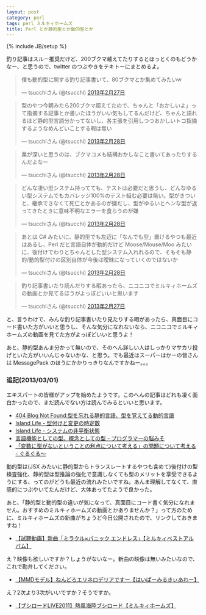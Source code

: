 ```yaml
---
layout: post
category: perl
tags: perl ミルキィホームズ
title: Perl とか静的型とか動的型とか
---
```

{% include JB/setup %}

釣り記事はスルー推奨だけど、200ブクマ越えてたりするとほっとくのもどうかなー、と思うので、twitter のつぶやきをテキトーにまとめるよ。

<blockquote class="twitter-tweet" lang="ja"><p>僕も動的型に関する釣り記事書いて、80ブクマとか集めてみたいw</p>&mdash; tsucchiさん (@tsucchi) <a href="https://twitter.com/tsucchi/status/306758797580464129">2013年2月27日</a></blockquote>
<script async src="//platform.twitter.com/widgets.js" charset="utf-8"></script>

<blockquote class="twitter-tweet" lang="ja"><p>型のやつ今朝みたら200ブクマ超えてたので、ちゃんと「おかしいよ」って指摘する記事とか書いたほうがいい気もしてるんだけど、ちゃんと語れるほど静的型言語分かってないし、各主張を引用しつつおかしいトコ指摘するようなめんどいことする暇は無い</p>&mdash; tsucchiさん (@tsucchi) <a href="https://twitter.com/tsucchi/status/306934214476058624">2013年2月28日</a></blockquote>
<script async src="//platform.twitter.com/widgets.js" charset="utf-8"></script>

<blockquote class="twitter-tweet" lang="ja"><p>業が深いと思うのは、ブクマコメも結構おかしなこと書いてあったりするんだよなー</p>&mdash; tsucchiさん (@tsucchi) <a href="https://twitter.com/tsucchi/status/306934349255811073">2013年2月28日</a></blockquote>
<script async src="//platform.twitter.com/widgets.js" charset="utf-8"></script>

<blockquote class="twitter-tweet" lang="ja"><p>どんな凄い型システム持ってても、テストは必要だと思うし、どんなゆるい型システムでもカバレッジ100%のテスト組む必要は無い。型がきついと、継承できなくて死亡とかあるのが嫌だし、型がゆるいとヘンな型が返ってきたときに意味不明なエラーを食らうのが嫌</p>&mdash; tsucchiさん (@tsucchi) <a href="https://twitter.com/tsucchi/status/306938396599808000">2013年2月28日</a></blockquote>
<script async src="//platform.twitter.com/widgets.js" charset="utf-8"></script>

<blockquote class="twitter-tweet" lang="ja"><p>あとは C# みたいに、静的型でも左辺に「なんでも型」置けるやつも最近はあるし、Perl だと言語自体が動的だけど Moose/Mouse/Moo みたいに、後付けでわりとちゃんとした型システム入れれるので、そもそも静的/動的型付けの区別自体が今後は曖昧になっていくのではないか</p>&mdash; tsucchiさん (@tsucchi) <a href="https://twitter.com/tsucchi/status/306939392663097344">2013年2月28日</a></blockquote>
<script async src="//platform.twitter.com/widgets.js" charset="utf-8"></script>

<blockquote class="twitter-tweet" lang="ja"><p>釣り記事書いたり読んだりする暇あったら、ニコニコでミルキィホームズの動画とか見てるほうがよっぽどいいと思います</p>&mdash; tsucchiさん (@tsucchi) <a href="https://twitter.com/tsucchi/status/306767689521709056">2013年2月27日</a></blockquote>
<script async src="//platform.twitter.com/widgets.js" charset="utf-8"></script>

と、言うわけで、みんな釣り記事書いたり見たりする暇があったら、真面目にコード書いた方がいいと思うし、そんな気分になれないなら、ニコニコでミルキィホームズの動画を見てた方がよっぽどいいと思うよ！

あと、静的型あんま分かって無いので、そのへん詳しい人はしっかりマサカリ投げといた方がいいんじゃないかな、と思う。でも最近はスーパーはかーの皆さんは MessagePack のほうにかかりっきりなんですかねー。。。

### 追記(2013/03/01)
エキスパートの皆様がアップを始めたようです。このへんの記事はどれも凄く面白かったので、まだ読んでない方は読んでみるといいと思います。

- [404 Blog Not Found:型を忘れる静的言語、型を覚えてる動的言語](http://blog.livedoor.jp/dankogai/archives/51856318.html)
- [Island Life - 型付けと変更の時定数](http://blog.practical-scheme.net/shiro/20130227-equibillium)
- [Island Life - システムの非平衡状態](http://blog.practical-scheme.net/shiro/20130228-changes)
- [言語機能としての型、概念としての型 - プログラマーの脳みそ](http://d.hatena.ne.jp/Nagise/20130228/1362069158)
- [「変数に型がないということの利点について考える」の問題について考える - ぐるぐる～](http://bleis-tift.hatenablog.com/entry/2013/02/28/%E3%80%8C%E5%A4%89%E6%95%B0%E3%81%AB%E5%9E%8B%E3%81%8C%E3%81%AA%E3%81%84%E3%81%A8%E3%81%84%E3%81%86%E3%81%93%E3%81%A8%E3%81%AE%E5%88%A9%E7%82%B9%E3%81%AB%E3%81%A4%E3%81%84%E3%81%A6%E8%80%83%E3%81%88)

動的型は(JSX みたいに静的型からトランスレートするやつも含めて)後付けの型検査強化、静的型は型推論の強化で意識しなくても型のメリットを享受できるようにする、ってのがどうも最近の流れみたいですね。あんま理解してなくて、直感的につぶやいてたんだけど、大体あってたようで良かった。

あと、「静的型と動的型の違いが気になって、真面目にコード書く気分になれません。おすすめのミルキィホームズの動画とかありませんか？」って方のために、ミルキィホームズの新曲がちょうど今日公開されたので、リンクしておきますね！

- [【試聴動画】新曲「ミラクル×パニック エンドレス」【ミルキィベストアルバム】](http://www.nicovideo.jp/watch/1362054971)

え？映像も欲しいですか？しょうがないなー。新曲の映像は無いみたいなので、これで勘弁してください。

- [【MMDモデル】ねんどろエリネロデリアですー【はいぱーみるきぃあわー】](http://www.nicovideo.jp/watch/sm17205250)

え？2次より3次がいいですか？そうですか。

- [【ブシロードLIVE2011】熱風海陸ブシロード【ミルキィホームズ】](http://www.nicovideo.jp/watch/sm13742289)
